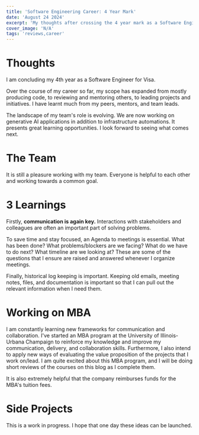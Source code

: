 ```yaml
---
title: 'Software Engineering Career: 4 Year Mark'
date: 'August 24 2024'
excerpt: 'My thoughts after crossing the 4 year mark as a Software Engineer.'
cover_image: 'N/A'
tags: 'reviews,career'
---
```

# Thoughts
I am concluding my 4th year as a Software Engineer for Visa. 

Over the course of my career so far, my scope has expanded from mostly producing code, to reviewing and mentoring others, to leading projects and initiatives. I have learnt much from my peers, mentors, and team leads.

The landscape of my team's role is evolving. We are now working on generative AI applications in addition to infrastructure automations. It presents great learning opportunities. I look forward to seeing what comes next.

# The Team
It is still a pleasure working with my team. Everyone is helpful to each other and working towards a common goal.

# 3 Learnings
Firstly, **communication is again key.** Interactions with stakeholders and colleagues are often an important part of solving problems. 

To save time and stay focused, an Agenda to meetings is essential. What has been done? What problems/blockers are we facing? What do we have to do next? What timeline are we looking at? These are some of the questions that I ensure are raised and answered whenever I organize meetings. 

Finally, historical log keeping is important. Keeping old emails, meeting notes, files, and documentation is important so that I can pull out the relevant information when I need them.

# Working on MBA
I am constantly learning new frameworks for communication and collaboration. I've started an MBA program at the University of Illinois-Urbana Champaign to reinforce my knowledge and improve my communication, delivery, and collaboration skills. Furthermore, I also intend to apply new ways of evaluating the value proposition of the projects that I work on/lead. I am quite excited about this MBA program, and I will be doing short reviews of the courses on this blog as I complete them. 

It is also extremely helpful that the company reimburses funds for the MBA's tuition fees.

# Side Projects
This is a work in progress. I hope that one day these ideas can be launched. 